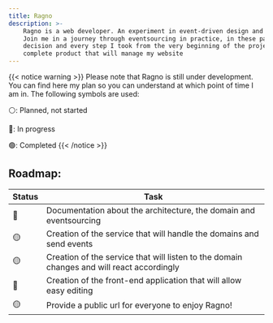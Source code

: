 ```yaml
---
title: Ragno
description: >- 
    Ragno is a web developer. An experiment in event-driven design and eventsourcing architecture.
    Join me in a journey through eventsourcing in practice, in these pages I record every
    decision and every step I took from the very beginning of the project, to the final
    complete product that will manage my website
---
```


{{< notice warning >}}
Please note that Ragno is still under development. You can find here my plan so you can
understand at which point of time I am in. The following symbols are used:

⚪: Planned, not started

🔵: In progress

🟢: Completed
{{< /notice >}}

## Roadmap:

| Status | Task                                                                                      |
|--------|-------------------------------------------------------------------------------------------|
| 🔵     | Documentation about the architecture, the domain and eventsourcing                        |
| 🟡     | Creation of the service that will handle the domains and send events                      |
| 🟡     | Creation of the service that will listen to the domain changes and will react accordingly |
| 🔵     | Creation of the front-end application that will allow easy editing                        |
| 🟡     | Provide a public url for everyone to enjoy Ragno!                                         |
